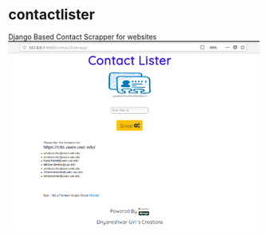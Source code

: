 # contactlister
Django Based Contact Scrapper for websites
![alt text](https://github.com/dnyaneshwargiri/contactlister/blob/master/Screenshot%20from%202018-08-26%2018-55-54.png)
